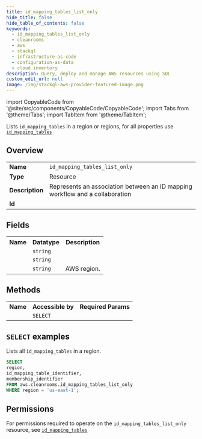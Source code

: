 ```yaml
---
title: id_mapping_tables_list_only
hide_title: false
hide_table_of_contents: false
keywords:
  - id_mapping_tables_list_only
  - cleanrooms
  - aws
  - stackql
  - infrastructure-as-code
  - configuration-as-data
  - cloud inventory
description: Query, deploy and manage AWS resources using SQL
custom_edit_url: null
image: /img/stackql-aws-provider-featured-image.png
---
```


import CopyableCode from '@site/src/components/CopyableCode/CopyableCode';
import Tabs from '@theme/Tabs';
import TabItem from '@theme/TabItem';

Lists <code>id_mapping_tables</code> in a region or regions, for all properties use <a href="/services/serviceName/id_mapping_tables/"><code>id_mapping_tables</code></a>

## Overview
<table>
<tbody>
<tr><td><b>Name</b></td><td><code>id_mapping_tables_list_only</code></td></tr>
<tr><td><b>Type</b></td><td>Resource</td></tr>
<tr><td><b>Description</b></td><td>Represents an association between an ID mapping workflow and a collaboration</td></tr>
<tr><td><b>Id</b></td><td><CopyableCode code="aws.cleanrooms.id_mapping_tables_list_only" /></td></tr>
</tbody>
</table>

## Fields
<table>
<tbody>
<tr><th>Name</th><th>Datatype</th><th>Description</th></tr><tr><td><CopyableCode code="id_mapping_table_identifier" /></td><td><code>string</code></td><td></td></tr>
<tr><td><CopyableCode code="membership_identifier" /></td><td><code>string</code></td><td></td></tr>
<tr><td><CopyableCode code="region" /></td><td><code>string</code></td><td>AWS region.</td></tr>
</tbody>
</table>

## Methods

<table>
<tbody>
  <tr>
    <th>Name</th>
    <th>Accessible by</th>
    <th>Required Params</th>
  </tr>
  <tr>
    <td><CopyableCode code="list_resources" /></td>
    <td><code>SELECT</code></td>
    <td><CopyableCode code="region" /></td>
  </tr>
</tbody>
</table>

## `SELECT` examples
Lists all <code>id_mapping_tables</code> in a region.
```sql
SELECT
region,
id_mapping_table_identifier,
membership_identifier
FROM aws.cleanrooms.id_mapping_tables_list_only
WHERE region = 'us-east-1';
```


## Permissions

For permissions required to operate on the <code>id_mapping_tables_list_only</code> resource, see <a href="/services/cleanrooms/id_mapping_tables/#permissions"><code>id_mapping_tables</code></a>

